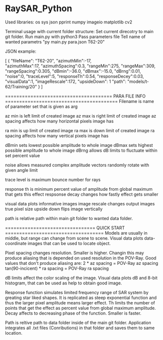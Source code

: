# RaySAR_Python

Used libraries:
os
sys
json
pprint
numpy
imageio
matplotlib
cv2

Terminal usage with current folder structure:
Set current direcotry to main git folder.
Run main.py with python3
Pass parameters file
Tell name of wanted parametrs
"py main.py para.json T62-20"


JSON example:

[
	{	"fileName": "T62-20",
		"azimuthMin":-17,                   
		"azimuthMax":17,
		"azimuthSpacing":0.3,
		"rangeMin":275,
		"rangeMax":309,
		"rangeSpacing":0.305,
		"dBmin":-36.0,
		"dBmax":-15.0,
		"dBrng":0.01,
		"noise":0,
		"traceLevel":5,
		"responseTh":0.54,
		"responseDecey":0.03,
		"visualData":1,
		"imageRescale":172,
		"upsideDown": 1
		"path": "models/t-62/Training/20"
	}
]

====================================== PARA FILE INFO ========================================
Filename is name of parameter set that is given as arg

az min is left limit of created image
az max is right limit of created image
az spacing affects how many horizontal pixels image has

ra min is up limit of created image
ra max is down limit of created image
ra spacing affects how many vertical pixels image has

dBmin sets lowest possible amplitude to whole image
dBmax sets highest possible amplitude to whole image
dBrng allows dB limits to fluctuate within set percent value

noise allows measured complex amplitude vectors randomly rotate with given angle limit

trace level is maximum bounce number for rays

response th is minimum percent value of amplitude from global maximum that gets this effect
respsonse decay changes how fastly effect gets smaller

visual data plots informative images
image rescale changes output images true pixel size
upside down flips image vertically

path is relative path within main git folder to wanted data folder.


================================ QUICK START ===================================
Models are usually in middle, but range can change from scene to scene.
Visual data plots data-coordinate images that can be used to locate object.

Pixel spacing changes resolution. Smaller is higher. Changin this may produce aliasing
that is depended on used resolution in the POV-Ray. 
Good values that don't produce aliasing are:
2 * az spacing = POV-Ray az spacing 
tan(90-incicent) * ra spacing = POV-Ray ra spacing 

dB limits affect the color scaling of the image. 
Visual data plots dB and 8-bit histogram, that can be used as help
to obtain good image.

Response function simulates limited frequency range of SAR system by greating star liked shapes.
It is replicated as steep exponential function and thus the larger pixel amplitude means larger effect.
Th limits the number of points that get the effect as percent value from global maximum amplitude.
Decay affects to decreasing phase of the function. Smaller is faster.

Path is reltive path to data folder inside of the main git folder.
Application integrates all .txt files (Conributions) in that folder 
and saves them to same location.

